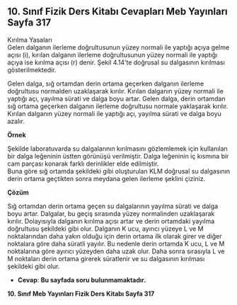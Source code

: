 ## 10. Sınıf Fizik Ders Kitabı Cevapları Meb Yayınları Sayfa 317

Kırılma Yasaları  
 Gelen dalganın ilerleme doğrultusunun yüzey normali ile yaptığı açıya gelme açısı (i), kırılan dalganın ilerleme doğrultusunun yüzey normali ile yaptığı açıya ise kırılma açısı (r) denir. Şekil 4.14’te doğrusal su dalgasının kırılması gösterilmektedir.

Gelen dalga, sığ ortamdan derin ortama geçerken dalganın ilerleme doğrultusu normalden uzaklaşarak kırılır. Kırılan dalganın yüzey normali ile yaptığı açı, yayılma sürati ve dalga boyu artar. Gelen dalga, derin ortamdan sığ ortama geçerken dalganın ilerleme doğrultusu normale yaklaşarak kırılır. Kırılan dalganın yüzey normali ile yaptığı açı, yayılma sürati ve dalga boyu azalır.

**Örnek**

Şekilde laboratuvarda su dalgalarının kırılmasını gözlemlemek için kullanılan bir dalga leğeninin üstten görünüşü verilmiştir. Dalga leğeninin iç kısmına bir cam parçası konarak farklı derinlikler elde edilmiştir.  
 Buna göre sığ ortamda şekildeki gibi oluşturulan KLM doğrusal su dalgasının derin ortama geçtikten sonra meydana gelen ilerleme şeklini çiziniz.

**Çözüm**

Sığ ortamdan derin ortama geçen su dalgalarının yayılma sürati ve dalga boyu artar. Dalgalar, bu geçiş sırasında yüzey normalinden uzaklaşarak kırılır. Dolayısıyla dalganın kırılma açısı artar ve derin ortamdaki yayılma doğrultusu şekildeki gibi olur. Dalganın K ucu, ayırıcı yüzeye L ve M noktalarından daha yakın olduğu için derin ortama ilk olarak girer ve diğer noktalara göre daha süratli yayılır. Bu nedenle derin ortamda K ucu, L ve M noktalarına göre ayırıcı yüzeyden daha uzak olur. Daha sonra sırasıyla L ve M noktaları derin ortama girerek süratlenir ve su dalgasının kırılması şekildeki gibi olur.

* **Cevap**: **Bu sayfada soru bulunmamaktadır.**

**10. Sınıf Meb Yayınları Fizik Ders Kitabı Sayfa 317**